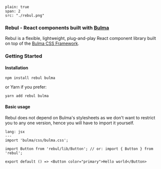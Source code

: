 ```image
plain: true
span: 2
src: "./rebul.png"
```

### Rebul - React components built with [Bulma](https://bulma.io)

Rebul is a flexible, lightweight, plug-and-play React component library built on top of the [Bulma CSS Framework](https://bulma.io/).

### Getting Started

#### Installation

```
npm install rebul bulma
```

or Yarn if you prefer:

```
yarn add rebul bulma
```

#### Basic usage

Rebul does not depend on Bulma's stylesheets as we don't want to restrict you to any one version, hence you will have to import it yourself.

```code
lang: jsx
---
import 'bulma/css/bulma.css';

import Button from 'rebul/lib/Button'; // or: import { Button } from 'rebul';

export default () => <Button color="primary">Hello world</Button>
```
